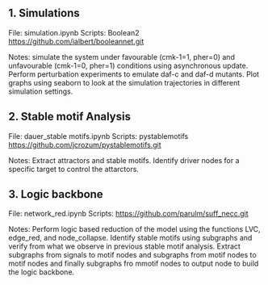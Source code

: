 ## 1. Simulations

File: simulation.ipynb 
Scripts: Boolean2 
         https://github.com/ialbert/booleannet.git

Notes: simulate the system under favourable (cmk-1=1, pher=0) and unfavourable (cmk-1=0, pher=1) conditions using asynchronous update. Perform perturbation experiments to emulate daf-c and daf-d mutants. Plot graphs using seaborn to look at the simulation trajectories in different simulation settings. 


## **2. Stable motif Analysis**

File: dauer_stable motifs.ipynb
Scripts: pystablemotifs
         https://github.com/jcrozum/pystablemotifs.git

Notes: Extract attractors and stable motifs. Identify driver nodes for a specific target to control the attarctors. 


## **3. Logic backbone**

File: network_red.ipynb
Scripts: https://github.com/parulm/suff_necc.git

Notes: Perform logic based reduction of the model using the functions LVC, edge_red, and node_collapse. Identify stable motifs using subgraphs and verify from what we observe in previous stable motif analysis. Extract subgraphs from signals to motif nodes and subgraphs from motif nodes to motif nodes and finally subgraphs fro mmotif nodes to output node to build the logic backbone.  
